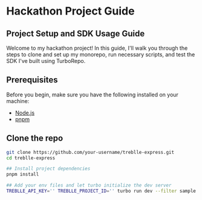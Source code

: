 
# Hackathon Project Guide


## Project Setup and SDK Usage Guide

Welcome to my hackathon project! In this guide, I'll walk you through the steps to clone and set up my monorepo, run necessary scripts, and test the SDK I've built using TurboRepo.

## Prerequisites

Before you begin, make sure you have the following installed on your machine:

- [Node.js](https://nodejs.org/)
- [pnpm](https://pnpm.js.org/)

## Clone the repo

```bash
git clone https://github.com/your-username/treblle-express.git
cd treblle-express

## Install project dependencies
pnpm install

## Add your env files and let turbo initialize the dev server
TREBLLE_API_KEY='' TREBLLE_PROJECT_ID='' turbo run dev --filter sample

```
